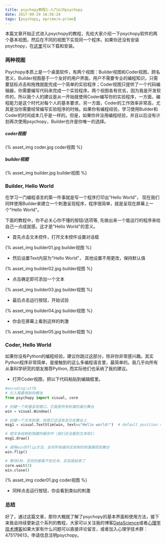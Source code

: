 ```yaml
---
title: psychopy教程1-入门认识psychopy
date: 2017-09-29 16:56:24
tags: [psychopy, eprime/e-prime]
---
```


本篇文章开始正式进入psychopy的教程，先给大家介绍一下psychopy软件的两个基本视图，然后在不同的视图下实现同一个程序。如果你还没有安装psychopy，在[这里](http://mlln.cn/2017/09/27/psychopy%E4%B8%AD%E6%96%87%E7%89%88%E5%AE%89%E8%A3%85-%E9%99%84%E4%B8%8B%E8%BD%BD%E5%9C%B0%E5%9D%80/)可以下载和安装。

### 两种视图

Psychopy本质上是一个桌面软件，有两个视图：Builder视图和Coder视图，顾名思义，Builder视图基于一个友好的用户界面，用户不需要专业的编程知识，只需要鼠标点击和拖拽就能完成一个简单的实验程序；Coder视图只提供了一个代码编辑器，你需要编写代码来完成一个实验程序。两个视图各有优劣，因为我是开发软件的，所以我个人的建议是从一开始就使用Coder编写你的实验程序，一方面，编程能力是这个时代对每个人的基本要求，另一方面，Coder的工作效率非常高，尤其是当你需要经常编写实验程序的时候。如果你有编程经验，学习使用Builder和Coder的时间成本几乎是一样的。但是，如果你并没用编程经验，并且以后没有计划再次使用psychopy，Builder也许是你唯一的选择。

<!--more-->
##### coder视图
{% asset_img coder.jpg coder视图 %}
##### builder视图
{% asset_img builder.jpg builder视图 %}

### Builder, Hello World

在学习一门编程语言的第一件事就是写一个程序打印出"Hello World"， 现在我们同样使用Builder来建立一个刺激呈现程序，程序很简单，就是呈现在屏幕上一个"Hello World"。

下面的教程中，你不必关心你不懂的按钮/选项等, 先做出来一个能运行的程序来给自己一点成就感。这才是"Hello World"的意义。

- 首先点击文本控件，打开文本控件设置对话框

{% asset_img builder01.jpg builder视图 %}

- 然后设置Text内容为"Hello World"， 其他设置不用更改，保持默认值

{% asset_img builder02.jpg builder视图 %}

- 点击确定即可添加一个文本

{% asset_img builder03.jpg builder视图 %}

- 最后点击运行按钮，开始试验

{% asset_img builder04.jpg builder视图 %}

- 你会在屏幕上看到这样的刺激

{% asset_img builder05.jpg builder视图 %}


### Coder, Hello World

如果你没有Python的编程经验，建议你跳过这部分，除非你非常感兴趣。其实Python程序非常简单，是接触到的这么多编程语言里，最简单的。我几乎向所有从事科学研究的朋友推荐Python, 而实际他们也采纳了我的建议。

- 打开Coder视图，把以下代码粘贴到编辑框里。

```python
#encoding:utf8
# 引入需要用到的模块
from psychopy import visual, core

# 创建一个刺激呈现窗口，它就是所有刺激的展示舞台
win = visual.Window()

# 创建一个文本刺激，但是它还没有显示在舞台上
msg1 = visual.TextStim(win, text=u"Hello world!")  # default position = centered

# 把文本绘制到隐藏的缓存中（我们还没看到文本呢1)
msg1.draw()

# 调用win的flip方法，会将所有缓存区绘制的刺激展现到舞台
win.flip()

# 等待3秒，否则你都看不到文本，实验就结束了
core.wait(3)
win.close()
```

{% asset_img coder01.jpg coder视图 %}

- 同样点击运行按钮，你会看到类似的刺激

### 总结

好了，通过这篇文章，那你大概就了解了psychopy的基本界面和使用方法，接下来我会持续更新这个系列的教程，大家可以关注我的博客[DataScience](http://mlln.cn)或者[心理学技术博客](http://psychopy.com)如果大家有什么问题可以直接评论留言，或者加入心理学技术群：475179613，申请信息注明psychopy。